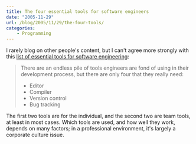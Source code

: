 ```yaml
---
title: The four essential tools for software engineers
date: "2005-11-29"
url: /blog/2005/11/29/the-four-tools/
categories:
    - Programming
---
```

I rarely blog on other people's content, but I can't agree more strongly with this [list of essential tools for software engineering][1]:

> There are an endless pile of tools engineers are fond of using in their development process, but there are only four that they really need:
> 
> *   Editor
> *   Compiler
> *   Version control
> *   Bug tracking

The first two tools are for the individual, and the second two are team tools, at least in most cases. Which tools are used, and how well they work, depends on many factors; in a professional environment, it's largely a corporate culture issue.

 [1]: http://www.randsinrepose.com/archives/2004/07/10/what_to_do_when_youre_screwed.html
